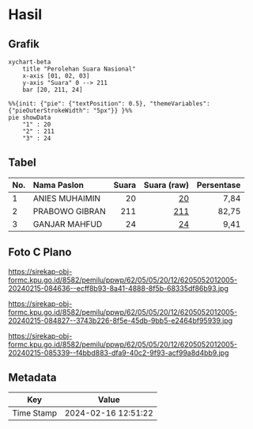 # Hasil

## Grafik

```mermaid
xychart-beta
    title "Perolehan Suara Nasional"
    x-axis [01, 02, 03]
    y-axis "Suara" 0 --> 211
    bar [20, 211, 24]
```

```mermaid
%%{init: {"pie": {"textPosition": 0.5}, "themeVariables": {"pieOuterStrokeWidth": "5px"}} }%%
pie showData
    "1" : 20
    "2" : 211
    "3" : 24
```

## Tabel

| No. | Nama Paslon    | Suara | Suara (raw) | Persentase |
|:--- |:-------------- | -----:| -----------:| ----------:|
| 1   | ANIES MUHAIMIN | 20    | [20][p-1]   | 7,84       |
| 2   | PRABOWO GIBRAN | 211   | [211][p-2]  | 82,75      |
| 3   | GANJAR MAHFUD  | 24    | [24][p-3]   | 9,41       |


[p-1]: https://github.com/gigit-pemilu/pemilu-2024/blob/main/pilpres/hitung-suara/sub/62-kalimantan-tengah/sub/05-barito-utara/sub/05-teweh-tengah/sub/2012-pendreh/sub/005-tps/sub/paslon-1.txt
[p-2]: https://github.com/gigit-pemilu/pemilu-2024/blob/main/pilpres/hitung-suara/sub/62-kalimantan-tengah/sub/05-barito-utara/sub/05-teweh-tengah/sub/2012-pendreh/sub/005-tps/sub/paslon-2.txt
[p-3]: https://github.com/gigit-pemilu/pemilu-2024/blob/main/pilpres/hitung-suara/sub/62-kalimantan-tengah/sub/05-barito-utara/sub/05-teweh-tengah/sub/2012-pendreh/sub/005-tps/sub/paslon-3.txt

## Foto C Plano

https://sirekap-obj-formc.kpu.go.id/8582/pemilu/ppwp/62/05/05/20/12/6205052012005-20240215-084636--ecff8b93-8a41-4888-8f5b-68335df86b93.jpg

https://sirekap-obj-formc.kpu.go.id/8582/pemilu/ppwp/62/05/05/20/12/6205052012005-20240215-084827--3743b226-8f5e-45db-9bb5-e2464bf95939.jpg

https://sirekap-obj-formc.kpu.go.id/8582/pemilu/ppwp/62/05/05/20/12/6205052012005-20240215-085339--f4bbd883-dfa9-40c2-9f93-acf99a8d4bb9.jpg


## Metadata

| Key        | Value               |
| ---------- | ------------------- |
| Time Stamp | 2024-02-16 12:51:22 |



